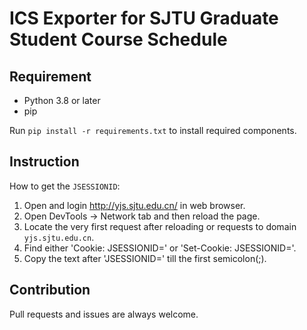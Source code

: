 # ICS Exporter for SJTU Graduate Student Course Schedule

## Requirement

- Python 3.8 or later
- pip

Run `pip install -r requirements.txt` to install required components.


## Instruction

How to get the `JSESSIONID`:

1. Open and login http://yjs.sjtu.edu.cn/ in web browser.
2. Open DevTools -> Network tab and then reload the page.
3. Locate the very first request after reloading or requests to domain `yjs.sjtu.edu.cn`.
4. Find either 'Cookie: JSESSIONID=' or 'Set-Cookie: JSESSIONID='.
5. Copy the text after 'JSESSIONID=' till the first semicolon(;).


## Contribution

Pull requests and issues are always welcome.
